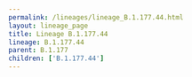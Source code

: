 ```yaml
---
permalink: /lineages/lineage_B.1.177.44.html
layout: lineage_page
title: Lineage B.1.177.44
lineage: B.1.177.44
parent: B.1.177
children: ['B.1.177.44']
---
```


